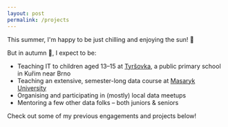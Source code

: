 ```yaml
---
layout: post
permalink: /projects
---
```


This summer, I'm happy to be just chilling and enjoying the sun! 🌻

But in autumn 🍂, I expect to be:
- Teaching IT to children aged 13–15 at [Tyršovka](https://www.tyrsovkakurim.cz/), a public primary school in Kuřim near Brno
- Teaching an extensive, semester-long data course at [Masaryk University](https://www.muni.cz/en)
- Organising and participating in (mostly) local data meetups
- Mentoring a few other data folks – both juniors & seniors

Check out some of my previous engagements and projects below!
